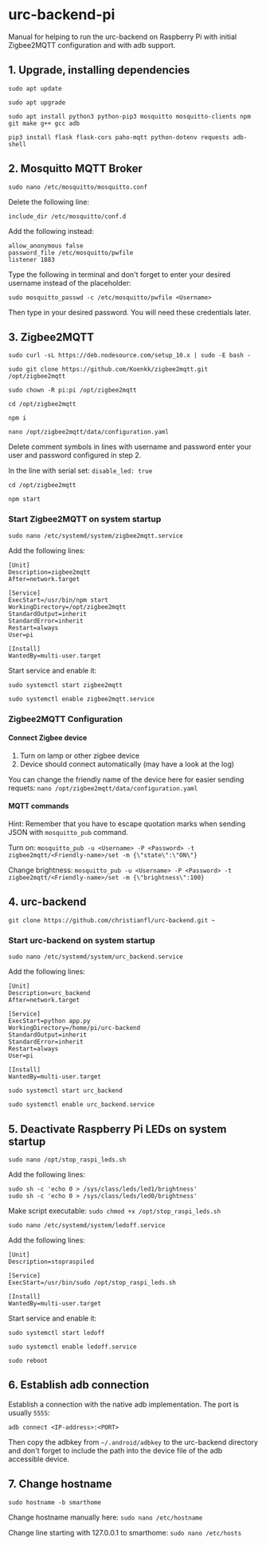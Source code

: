 # urc-backend-pi
Manual for helping to run the urc-backend on Raspberry Pi with initial Zigbee2MQTT configuration and with adb support.

## 1. Upgrade, installing dependencies

``sudo apt update``

``sudo apt upgrade``

``sudo apt install python3 python-pip3 mosquitto mosquitto-clients npm git make g++ gcc adb``

``pip3 install flask flask-cors paho-mqtt python-dotenv requests adb-shell``

## 2. Mosquitto MQTT Broker

``sudo nano /etc/mosquitto/mosquitto.conf``

Delete the following line:

``include_dir /etc/mosquitto/conf.d``

Add the following instead:

```
allow_anonymous false
password_file /etc/mosquitto/pwfile
listener 1883
```

Type the following in terminal and don't forget to enter your desired username instead of the placeholder:

``sudo mosquitto_passwd -c /etc/mosquitto/pwfile <Username>``

Then type in your desired password. You will need these credentials later.

## 3. Zigbee2MQTT

``sudo curl -sL https://deb.nodesource.com/setup_10.x | sudo -E bash -``

``sudo git clone https://github.com/Koenkk/zigbee2mqtt.git /opt/zigbee2mqtt``

``sudo chown -R pi:pi /opt/zigbee2mqtt``

``cd /opt/zigbee2mqtt``

``npm i``

``nano /opt/zigbee2mqtt/data/configuration.yaml``

Delete comment symbols in lines with username and password enter your user and password configured in step 2.

In the line with serial set: ``disable_led: true``

``cd /opt/zigbee2mqtt``

``npm start``

### Start Zigbee2MQTT on system startup

``sudo nano /etc/systemd/system/zigbee2mqtt.service``

Add the following lines:

```
[Unit]
Description=zigbee2mqtt
After=network.target

[Service]
ExecStart=/usr/bin/npm start
WorkingDirectory=/opt/zigbee2mqtt
StandardOutput=inherit
StandardError=inherit
Restart=always
User=pi

[Install]
WantedBy=multi-user.target
```

Start service and enable it:

``sudo systemctl start zigbee2mqtt``

``sudo systemctl enable zigbee2mqtt.service``

### Zigbee2MQTT Configuration

#### Connect Zigbee device

 1. Turn on lamp or other zigbee device
 2. Device should connect automatically (may have a look at the log)

You can change the friendly name of the device here for easier sending requets: ``nano /opt/zigbee2mqtt/data/configuration.yaml``

#### MQTT commands

Hint: Remember that you have to escape quotation marks when sending JSON with ``mosquitto_pub`` command.

Turn on: ``mosquitto_pub -u <Username> -P <Password> -t zigbee2mqtt/<Friendly-name>/set -m {\"state\":\"ON\"}``

Change brightness: ``mosquitto_pub -u <Username> -P <Password> -t zigbee2mqtt/<Friendly-name>/set -m {\"brightness\":100}``

## 4. urc-backend

``git clone https://github.com/christianfl/urc-backend.git ~``

### Start urc-backend on system startup

``sudo nano /etc/systemd/system/urc_backend.service``

Add the following lines:

```
[Unit]
Description=urc_backend
After=network.target

[Service]
ExecStart=python app.py
WorkingDirectory=/home/pi/urc-backend
StandardOutput=inherit
StandardError=inherit
Restart=always
User=pi

[Install]
WantedBy=multi-user.target
```

``sudo systemctl start urc_backend``

``sudo systemctl enable urc_backend.service``

## 5. Deactivate Raspberry Pi LEDs on system startup

``sudo nano /opt/stop_raspi_leds.sh``

Add the following lines:

```
sudo sh -c 'echo 0 > /sys/class/leds/led1/brightness'
sudo sh -c 'echo 0 > /sys/class/leds/led0/brightness'
```

Make script executable: ``sudo chmod +x /opt/stop_raspi_leds.sh``

``sudo nano /etc/systemd/system/ledoff.service``

Add the following lines:

```
[Unit]
Description=stopraspiled

[Service]
ExecStart=/usr/bin/sudo /opt/stop_raspi_leds.sh

[Install]
WantedBy=multi-user.target
```
Start service and enable it:

``sudo systemctl start ledoff``

``sudo systemctl enable ledoff.service``

``sudo reboot``

## 6. Establish adb connection

Establish a connection with the native adb implementation. The port is usually ``5555``:

``adb connect <IP-address>:<PORT>``

Then copy the adbkey from ``~/.android/adbkey`` to the urc-backend directory and don't forget to include the path into the device file of the adb accessible device.

## 7. Change hostname

``sudo hostname -b smarthome``

Change hostname manually here: ``sudo nano /etc/hostname``

Change line starting with 127.0.0.1 to smarthome: ``sudo nano /etc/hosts``

